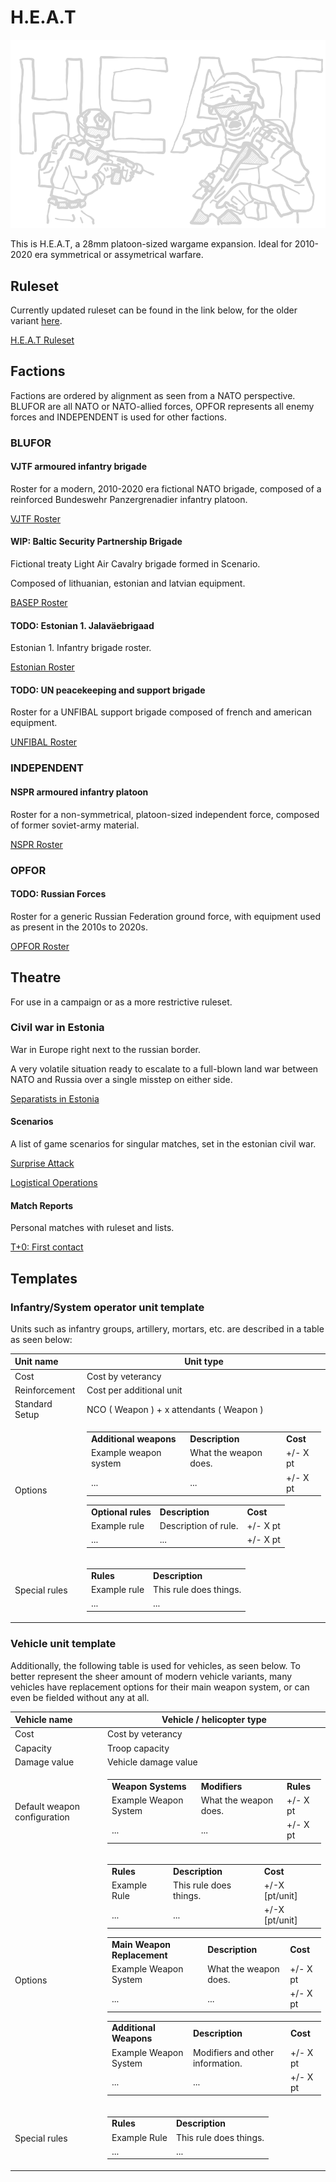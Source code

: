 # H.E.A.T

![heatjaks](/ruleset/ressources/introduction.excalidraw.png)

This is H.E.A.T, a 28mm platoon-sized wargame expansion. Ideal for 2010-2020 era
symmetrical or assymetrical warfare.

## Ruleset

Currently updated ruleset can be found in the link below, for the older variant
[here](ruleset/H.E.A.T.png).

[H.E.A.T Ruleset](ruleset/heat-ruleset.md)

## Factions

Factions are ordered by alignment as seen from a NATO perspective. BLUFOR are
all NATO or NATO-allied forces, OPFOR represents all enemy forces and INDEPENDENT
is used for other factions.

### BLUFOR

#### VJTF armoured infantry brigade

Roster for a modern, 2010-2020 era fictional NATO brigade, composed of a
reinforced Bundeswehr Panzergrenadier infantry platoon.

[VJTF Roster](/factions/German%20VJTF%20Panzergrenadier%20Division.md)

#### WIP: Baltic Security Partnership Brigade

Fictional treaty Light Air Cavalry brigade formed in Scenario.

Composed of lithuanian, estonian and latvian equipment.

[BASEP Roster](/factions/Baltic%20Security%20Partnership%20Brigade.md)

#### TODO: Estonian 1. Jalaväebrigaad

Estonian 1. Infantry brigade roster.

[Estonian Roster]()

#### TODO: UN peacekeeping and support brigade

Roster for a UNFIBAL support brigade composed of french and american equipment.

[UNFIBAL Roster]()

### INDEPENDENT

#### NSPR armoured infantry platoon

Roster for a non-symmetrical, platoon-sized independent force, composed
of former soviet-army material.

[NSPR Roster](/factions/NSPR%20Volunteer%20Rifle%20Contingent.md)

### OPFOR

#### TODO: Russian Forces

Roster for a generic Russian Federation ground force, with equipment used as
present in the 2010s to 2020s.

[OPFOR Roster]()

## Theatre

For use in a campaign or as a more restrictive ruleset.

### Civil war in Estonia

War in Europe right next to the russian border.

A very volatile situation ready to escalate to a full-blown land war between NATO
and Russia over a single misstep on either side.

[Separatists in Estonia](/scenarios/SCENARIO%20Narva.md)

#### Scenarios

A list of game scenarios for singular matches, set in the estonian civil war.

[Surprise Attack](/reports/report-2.md)

[Logistical Operations](/reports/report-3.md)

#### Match Reports

Personal matches with ruleset and lists.

[T+0: First contact](/reports/report-1.md)

## Templates

### Infantry/System operator unit template

Units such as infantry groups, artillery, mortars, etc. are described in a table
as seen below:

| Unit name | Unit type |
| :---- | ---- |
| Cost | Cost by veterancy |
| Reinforcement | Cost per additional unit |
| Standard Setup | NCO ( Weapon ) + x attendants ( Weapon ) |
|Options|<table><tr><td><b>Additional weapons</td><td><b>Description</td><td><b>Cost</b></td></tr><tr><td>Example weapon system</td><td>What the weapon does.</td><td>+/- X pt</td></tr><tr><td>...</td><td>...</td><td>+/- X pt</td></tr></table><table><tr><td><b>Optional rules</td><td><b>Description</td><td><b>Cost</b></td></tr><tr><td>Example rule</td><td>Description of rule.</td><td>+/- X pt</td></tr><tr><td>...</td><td>...</td><td>+/- X pt</td></tr></table>|
| Special rules | <table><tr><td><b>Rules</td><td><b>Description</td></tr><tr><td>Example rule</td><td>This rule does things.</td></tr><tr><td>...</td><td>...</td></tr></table>

### Vehicle unit template

Additionally, the following table is used for vehicles, as seen below.
To better represent the sheer amount of modern vehicle variants, many
vehicles have replacement options for their main weapon system, or can
even be fielded without any at all.

| Vehicle name | Vehicle / helicopter type |
| :---- | ---- |
| Cost | Cost by veterancy |
| Capacity | Troop capacity |
| Damage value | Vehicle damage value |
| Default weapon configuration | <table><tr><td><b>Weapon Systems</td><td><b>Modifiers</td><td><b>Rules</b></td></tr><tr><td>Example Weapon System</td><td>What the weapon does.</td><td>+/- X pt</td></tr><tr><td>...</td><td>...</td><td>+/- X pt</td></tr></table> |
|Options|<table><tr><td><b>Rules</td><td><b>Description</td><td><b>Cost</b></td></tr><tr><td>Example Rule</td><td>This rule does things.</td><td>+/-X [pt/unit]</td></tr><tr><td>...</td><td>...</td><td>+/-X [pt/unit]</td></tr></table><table><tr><td><b>Main Weapon Replacement</td><td><b>Description</td><td><b>Cost</b></td></tr><tr><td>Example Weapon System</td><td>What the weapon does.</td><td>+/- X pt</td></tr><tr><td>...</td><td>...</td><td>+/- X pt</td></tr></table><table><tr><td><b>Additional Weapons</td><td><b>Description</td><td><b>Cost</b></td></tr><tr><td>Example Weapon System</td><td>Modifiers and other information.</td><td>+/- X pt</td></tr><tr><td>...</td><td>...</td><td>+/- X pt</td></tr></table>
| Special rules | <table><tr><td><b>Rules</td><td><b>Description</td></tr><tr><td>Example Rule</td><td>This rule does things.</td></tr><tr><td>...</td><td>...</td></tr></table>
